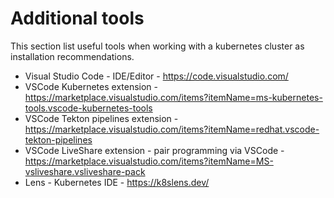# Additional tools

This section list useful tools when working with a kubernetes cluster as installation recommendations.

- Visual Studio Code - IDE/Editor - https://code.visualstudio.com/
- VSCode Kubernetes extension - https://marketplace.visualstudio.com/items?itemName=ms-kubernetes-tools.vscode-kubernetes-tools
- VSCode Tekton pipelines extension - https://marketplace.visualstudio.com/items?itemName=redhat.vscode-tekton-pipelines
- VSCode LiveShare extension - pair programming via VSCode - https://marketplace.visualstudio.com/items?itemName=MS-vsliveshare.vsliveshare-pack
- Lens - Kubernetes IDE - https://k8slens.dev/
